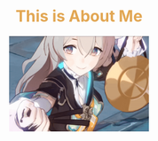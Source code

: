 <div align="center">
  <h1 style="color:#e2a754;">This is About Me</h1>
</div>

<div align="center">
  <img src="https://github.com/Moocchi/Struktur_data/blob/main/%20Gif%20and%20Image/Firefly.gif" 
       style="width:50%;">
</div>
